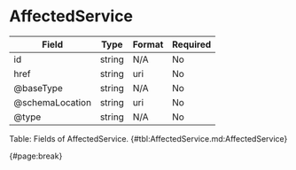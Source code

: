 <!--
    ATTENTION: This file was generated via gradle!
               Do NOT manually edit this file! Any such changes will be overwritten!
-->

# AffectedService

| Field | Type | Format | Required |
| ------- | ------- | ------- | --- |
| id | string | N/A | No |
| href | string | uri | No |
| @baseType | string | N/A | No |
| @schemaLocation | string | uri | No |
| @type | string | N/A | No |

Table: Fields of AffectedService. {#tbl:AffectedService.md:AffectedService}

{#page:break}
